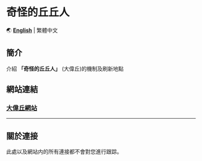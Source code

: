# 奇怪的丘丘人

🌏 **[English](README_en.md)** | 繁體中文

## 簡介
介紹 **「奇怪的丘丘人」** (大偉丘)的機制及刷新地點  
  
## 網站連結
### [大偉丘網站](thc282.github.io/SpHilichurl/index.html "大偉丘網站")

----------
## 關於連接
此處以及網站内的所有連接都不會對您進行跟踪。
